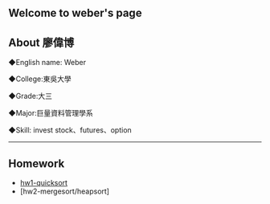 Welcome to weber's page
------------------
About 廖偉博
------------------

◆English name: Weber

◆College:東吳大學

◆Grade:大三

◆Major:巨量資料管理學系

◆Skill: invest stock、futures、option

------------------
## Homework

- [hw1-quicksort](https://github.com/weberliao/Data-structure-and-Algorithm/tree/master/Quicksort)
- [hw2-mergesort/heapsort]





